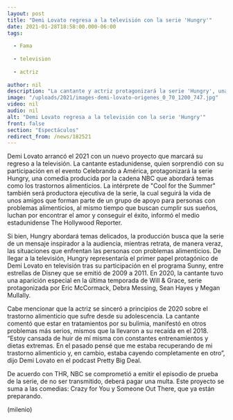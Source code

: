 ```yaml
---
layout: post
title: "Demi Lovato regresa a la televisión con la serie 'Hungry'"
date: 2021-01-28T18:58:00.000-06:00
tags:
  
  - Fama
  
  - television
  
  - actriz
  
author: nil
description: "La cantante y actriz protagonizará la serie 'Hungry', una comedia producida por la cadena NBC que abordará temas como los trastornos alimenticios. "
image: "/uploads/2021/images-demi-lovato-origenes_0_70_1200_747.jpg"
video: nil
audio: nil
alt: "Demi Lovato regresa a la televisión con la serie 'Hungry'"
front: false
section: "Espectáculos"
redirect_from: /news/182521
---
```


Demi Lovato arrancó el 2021 con un nuevo proyecto que marcará su regreso a la televisión. La cantante estadunidense, quien sorprendió con su participación en el evento Celebrando a América, protagonizará la serie Hungry, una comedia producida por la cadena NBC que abordará temas como los trastornos alimenticios.  La intérprete de "Cool for the Summer" también será productora ejecutiva de la serie, la cual seguirá la vida de unos amigos que forman parte de un grupo de apoyo para personas con problemas alimenticios, al mismo tiempo que buscan cumplir sus sueños, luchan por encontrar el amor y conseguir el éxito, informó el medio estadunidense The Hollywood Reporter.  

Si bien, Hungry abordará temas delicados, la producción busca que la serie de un mensaje inspirador a la audiencia, mientras retrata, de manera veraz, las situaciones que enfrentan las personas con problemas alimenticios. De llegar a la televisión, Hungry representaría el primer papel protagónico de Demi Lovato en televisión tras su participación en el programa Sunny, entre estrellas de Disney que se emitió de 2009 a 2011. En 2020, la cantante tuvo una aparición especial en la última temporada de Will & Grace, serie protagonizada por Eric McCormack, Debra Messing, Sean Hayes y Megan Mullally. 

Cabe mencionar que la actriz se sinceró a principios de 2020 sobre el trastorno alimenticio que sufre desde su adolescencia. La cantante comentó que estar en tratamientos por su bulimia, manifestó en otros problemas más serios, mismos que la llevaron a su recaída en el 2018.  
“Estoy cansada de huir de mí misma con constantes entrenamientos y dietas extremas. En el pasado pensé que me estaba recuperando de mi trastorno alimenticio y, en cambio, estaba cayendo completamente en otro”, dijo Demi Lovato en el podcast Pretty Big Deal. 

De acuerdo con THR, NBC se comprometió a emitir el episodio de prueba de la serie, de no ser transmitido, deberá pagar una multa. Este proyecto se suma a las comedias: Crazy for You y Someone Out There, que ya están preparando. 

(milenio)